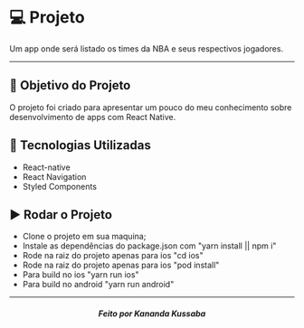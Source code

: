 # :computer: Projeto

Um app onde será listado os times da NBA e seus respectivos jogadores.

---

## :dart: Objetivo do Projeto

O projeto foi criado para apresentar um pouco do meu conhecimento sobre desenvolvimento de apps com React Native.

## :rocket: Tecnologias Utilizadas

- React-native
- React Navigation
- Styled Components

## :arrow_forward: Rodar o Projeto

- Clone o projeto em sua maquina;
- Instale as dependências do package.json com "yarn install || npm i"
- Rode na raiz do projeto apenas para ios "cd ios"
- Rode na raiz do projeto apenas para ios "pod install"
- Para build no ios "yarn run ios"
- Para build no android "yarn run android"

---

<h5 align='center' >Feito por Kananda Kussaba</h5>